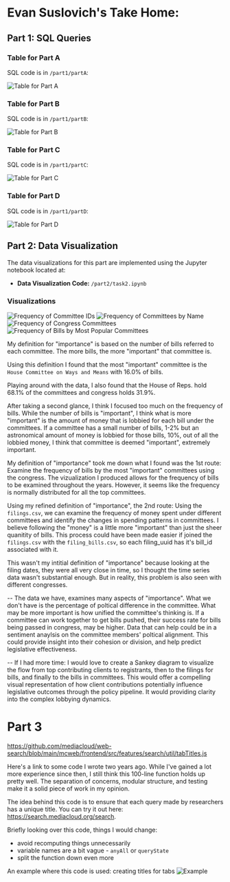 # Evan Suslovich's Take Home:

## Part 1: SQL Queries 

### Table for Part A
SQL code is in `/part1/partA`:

![Table for Part A](/part1/assets/partA.png)

### Table for Part B
SQL code is in `/part1/partB`:

![Table for Part B](/part1/assets/partB.png)

### Table for Part C
SQL code is in `/part1/partC`:

![Table for Part C](/part1/assets/partC.png)

### Table for Part D
SQL code is in `/part1/partD`:

![Table for Part D](/part1/assets/partD.png)

## Part 2: Data Visualization

The data visualizations for this part are implemented using the Jupyter notebook located at:

- **Data Visualization Code:** `/part2/task2.ipynb`

### Visualizations
![Frequency of Committee IDs](/part2/assets/frequency_of_committe_ids.png)
![Frequency of Committees by Name](/part2/assets/frequency_of_committee_by_name.png)
![Frequency of Congress Committees](/part2/assets/frequency_of_congress_committee.png)
![Frequency of Bills by Most Popular Committees](/part2/assets/frequency_of_bills_by_most_popular_committees.png)




My definition for "importance" is based on the number of bills referred to each committee. 
The more bills, the more "important" that committee is. 

Using this definition I found that the most "important" committee is the `House Committee on Ways and Means` with 16.0% of bills. 

Playing around with the data, I also found that the House of Reps. hold 68.1% of the committees and congress holds 31.9%.

After taking a second glance, I think I focused too much on the frequency of bills. 
While the number of bills is "important", I think what is more "important" is the
amount of money that is lobbied for each bill under the committees. If a committee has a small number 
of bills, 1-2% but an astronomical amount of money is lobbied for those bills, 10%, out of all the lobbied money, 
I think that committee is deemed "important", extremely important. 

My definition of "importance" took me down what I found was the 1st route:
Examine the frequency of bills by the most "important" committees using the congress. 
The vizualization I produced allows for the frequency of bills to be examined throughout the years.
However, it seems like the frequency is normally distributed for all the top committees. 

Using my refined definition of "importance", the 2nd route:
Using the `filings.csv`, we can examine the frequency of money spent under different
committees and identify the changes in spending patterns in committees. I believe following the "money" is a little more "important" than just the sheer quanitity of bills.
This process could have been made easier if joined the `filings.csv` with the `filing_bills.csv`, so each filing_uuid has it's bill_id associated with it. 

This wasn't my intitial definition of "importance" because looking at the filing dates, they were all very close in time, so I thought the time series data wasn't substantial enough. But in reality, this problem is also seen with different congresses.

-- 
The data we have, examines many aspects of "importance". What we don't have is the percentage of poltical difference in the committee. What may be more important is how unified the committee's thinking is. If a committee can work together to get bills pushed, their success rate for bills being passed in congress, may be higher. Data that can help could be in a sentiment anaylsis on the committee members' poltical alignment. This could provide insight into their cohesion or division, and help predict legislative effectiveness.


-- 
If I had more time:
I would love to create a Sankey diagram to visualize the flow from top contributing clients to registrants, then to the filings for bills, and finally to the bills in committees. This would offer a compelling visual representation of how client contributions potentially influence legislative outcomes through the policy pipeline. It would providing clarity into the complex lobbying dynamics.

# Part 3
https://github.com/mediacloud/web-search/blob/main/mcweb/frontend/src/features/search/util/tabTitles.js

Here's a link to some code I wrote two years ago. While I've gained a lot more experience since then, I still think this 100-line function holds up pretty well. The separation of concerns, modular structure, and testing make it a solid piece of work in my opinion.

The idea behind this code is to ensure that each query made by researchers has a unique title. You can try it out here: https://search.mediacloud.org/search.

Briefly looking over this code, things I would change:
- avoid recomputing things unnecessarily
- variable names are a bit vague - `anyAll` or `queryState`
- split the function down even more


An example where this code is used: creating titles for tabs 
![Example](assets/tab_title_example.png)

